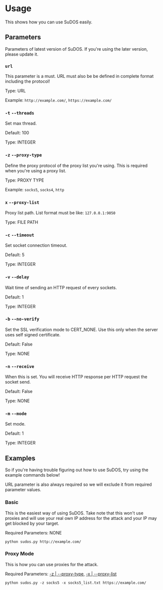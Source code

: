 # Usage
This shows how you can use SuDOS easily.

## Parameters
Parameters of latest version of SuDOS. If you're using the later version, please update it.

### `url`
This parameter is a must. URL must also be be defined in complete format including the protocol!

Type: URL

Example: `http://example.com/`, `https://example.com/`

### `-t` `--threads`
Set max thread.

Default: 100

Type: INTEGER

### `-z` `--proxy-type`
Define the proxy protocol of the proxy list you're using. This is required when you're using a proxy list.

Type: PROXY TYPE

Example: `socks5`, `socks4`, `http`

### `x` `--proxy-list`
Proxy list path. List format must be like: `127.0.0.1:9050`

Type: FILE PATH

### `-c` `--timeout`
Set socket connection timeout.

Default: 5

Type: INTEGER

### `-v` `--delay`
Wait time of sending an HTTP request of every sockets.

Default: 1

Type: INTEGER

### `-b` `--no-verify`
Set the SSL verification mode to CERT_NONE. Use this only when the server uses self signed certificate.

Default: False

Type: NONE

### `-n` `--receive`
When this is set. You will receive HTTP response per HTTP request the socket send.

Default: False

Type: NONE

### `-m` `--mode`
Set mode.

Default: 1

Type: INTEGER

## Examples
So if you're having trouble figuring out how to use SuDOS, try using the example commands below!

URL parameter is also always required so we will exclude it from required parameter values.

### Basic
This is the easiest way of using SuDOS. Take note that this won't use proxies and will use your real own IP address for the attack and your IP may get blocked by your target.

Required Parameters: NONE
```
python sudos.py http://example.com/
```

### Proxy Mode
This is how you can use proxies for the attack.

Required Parameters: [-z | --proxy-type](https://github.com/lilmond/sudos/blob/main/docs/usage.md#-z---proxy-type), [-x | --proxy-list](https://github.com/lilmond/sudos/blob/main/docs/usage.md#x---proxy-list)
```
python sudos.py -z socks5 -x socks5_list.txt https://example.com/
```

